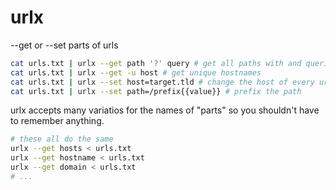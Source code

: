 # urlx

--get or --set parts of urls

```sh
cat urls.txt | urlx --get path '?' query # get all paths with and queries
cat urls.txt | urlx --get -u host # get unique hostnames
cat urls.txt | urlx --set host=target.tld # change the host of every url
cat urls.txt | urlx --set path=/prefix{{value}} # prefix the path 
```

urlx accepts many variatios for the names of "parts" so you shouldn't have to remember anything.

```sh
# these all do the same
urlx --get hosts < urls.txt
urlx --get hostname < urls.txt
urlx --get domain < urls.txt
# ...
```